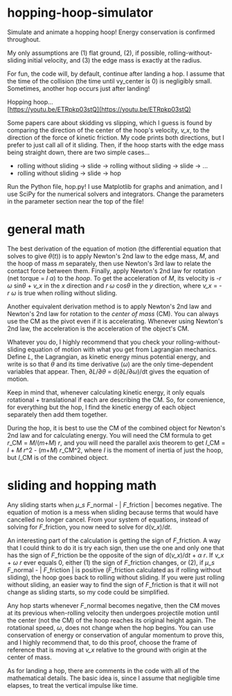 # hopping-hoop-simulator
Simulate and animate a hopping hoop! Energy conservation is confirmed throughout.

My only assumptions are (1) flat ground, (2), if possible, rolling-without-sliding initial velocity, and (3) the edge mass is exactly at the radius.

For fun, the code will, by default, continue after landing a hop. I assume that the time of the collision (the time until vy_center is 0) is negligibly small. Sometimes, another hop occurs just after landing!

Hopping hoop...  
[https://youtu.be/ETRpkp03stQ](https://youtu.be/ETRpkp03stQ)

Some papers care about skidding vs slipping, which I guess is found by comparing the direction of the center of the hoop's velocity, *v\_x*, to the direction of the force of kinetic friction. My code prints both directions, but I prefer to just call all of it sliding. Then, if the hoop starts with the edge mass being straight down, there are two simple cases...
* rolling without sliding → slide → rolling without sliding → slide → ...
* rolling without sliding → slide → hop

Run the Python file, hop.py! I use Matplotlib for graphs and animation, and I use SciPy for the numerical solvers and integrators. Change the parameters in the parameter section near the top of the file!

# general math
The best derivation of the equation of motion (the differential equation that solves to give *θ*(*t*)) is to apply Newton's 2nd law to the edge mass, *M*, and the hoop of mass *m* separately, then use Newton's 3rd law to relate the contact force between them. Finally, apply Newton's 2nd law for rotation (net torque = *I* *α*) to the *hoop*. To get the acceleration of *M*, its velocity is -*r* *ω* sin*θ* + *v\_x* in the *x* direction and *r* *ω* cos*θ* in the *y* direction, where *v\_x* = - *r* *ω* is true when rolling without sliding.

Another equivalent derivation method is to apply Newton's 2nd law and Newton's 2nd law for rotation to the *center of mass* (CM). You can always use the CM as the pivot even if it is accelerating. Whenever using Newton's 2nd law, the acceleration is the acceleration of the object's CM. 

Whatever you do, I highly recommend that you check your rolling-without-sliding equation of motion with what you get from Lagrangian mechanics. Define *L*, the Lagrangian, as kinetic energy minus potential energy, and write is so that *θ* and its time derivative (*ω*) are the only time-dependent variables that appear. Then, ∂*L*/∂*θ* = d(∂*L*/∂*ω*)/dt gives the equation of motion.

Keep in mind that, whenever calculating kinetic energy, it only equals rotational + translational if each are describing the CM. So, for convenience, for everything but the hop, I find the kinetic energy of each object separately then add them together.

During the hop, it is best to use the CM of the combined object for Newton's 2nd law and for calculating energy. You will need the CM formula to get *r*\_CM = *M*/(*m*+*M*) *r*, and you will need the parallel axis theorem to get *I*\_CM = *I* + *M* *r*^2 - (*m*+*M*) *r*\_CM^2, where *I* is the moment of inertia of just the hoop, but *I*\_CM is of the combined object.

# sliding and hopping math
Any sliding starts when *μ*\_*s* *F*_normal - | *F*_friction | becomes negative. The equation of motion is a mess when sliding because terms that would have cancelled no longer cancel. From your system of equations, instead of solving for *F*_friction, you now need to solve for d(*v\_x*)/d*t*.

An interesting part of the calculation is getting the sign of *F*_friction. A way that I could think to do it is try each sign, then use the one and only one that has the sign of *F*_friction be the opposite of the sign of d(*v\_x*)/d*t* + *α* *r*. If *v\_x* + *ω* *r* ever equals 0, either (1) the sign of *F*_friction changes, or (2), if *μ*\_*s* *F*_normal - | *F*_friction | is positive (*F*_friction calculated as if rolling without sliding), the hoop goes back to rolling without sliding. If you were just rolling without sliding, an easier way to find the sign of *F*_friction is that it will not change as sliding starts, so my code could be simplified.

Any hop starts whenever *F*_normal becomes negative, then the CM moves at its previous when-rolling velocity then undergoes projectile motion until the center (not the CM) of the hoop reaches its original height again. The rotational speed, *ω*, does not change when the hop begins. You can use conservation of energy or conservation of angular momentum to prove this, and I highly recommend that, to do this proof, choose the frame of reference that is moving at *v\_x* relative to the ground with origin at the center of mass.

As for landing a hop, there are comments in the code with all of the mathematical details. The basic idea is, since I assume that negligible time elapses, to treat the vertical impulse like time.
